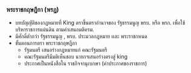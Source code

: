 ### พระราชกฤษฎีกา (พรฎ)
- บทบัญญัติของกฎหมายที่ King ตราขึ้นตราอำนาจของ รัฐธรรมนูญ พรบ. หรือ พรก. เพื่อใช้บริหาราชการแผ่นดิน ตามคำเสนอมติครม.
- มีศักดิ์ต่ำกว่า รัฐธรรมนูญ , พรบ. ประมวลกฎหมาย เเละ พระราชกหนด
- ขั้นตอนการตรา พระราชกฤษฎีกา
	- รัฐมนตรี เสนอร่างกฎหมายแก่ คณะรัฐมนตรี
	- คณะรัฐมนตรีมีมติเห็นชอบ นายกฯเสนอร่างตรงสู่ king
	- ประกาศเป็นหนังสือใน ราชกิจจานุเบกษา (คำประกาศของราชการ)